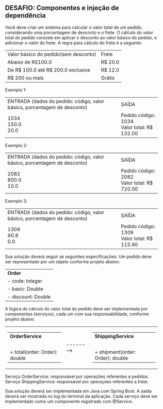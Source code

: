 ## DESAFIO: Componentes e injeção de dependência

Você deve criar um sistema para calcular o valor total de um pedido, considerando uma porcentagem
de desconto e o frete. O cálculo do valor total do pedido consiste em aplicar o desconto ao valor
básico do pedido, e adicionar o valor do frete. A regra para cálculo do frete é a seguinte:

<Table>
  <tr>
    <td>Valor básico do pedido(sem desconto)</td>
    <td>Frete</td>
  </tr>
  <tr>
    <td>Abaixo de RS100.0</td>
    <td>R$ 20.0</td>
  </tr>
  <tr>
    <td>De R$ 100.0 até R$ 200.0 exclusive </td>
    <td>R$ 12.0 </td>
  </tr>
  <tr>
    <td>R$ 200 ou mais </td>
    <td>Grátis </td>
  </tr>
</Table>

Exemplo 1:
<table>
  <tr>
    <td>ENTRADA (dados do pedido: código, valor básico, porcentagem de desconto)</td>
    <td>SAÍDA</td>
  </tr>
  <tr>
    <td>
      1034</br>
      150.0</br>
      20.0
    </td>
    <td>
      Pedido código: 1034</br>
      Valor total: R$ 132.00
    </td>
  </tr>  
</table>


Exemplo 2:
<table>
  <tr>
    <td>ENTRADA (dados do pedido: código, valor básico, porcentagem de desconto)</td>
    <td>SAÍDA</td>
  </tr>
  <tr>
    <td>
      2082</br>
      800.0</br>
      10.0
    </td>
    <td>
      Pedido código: 2082</br>
      Valor total: R$ 720.00
    </td>
  </tr>  
</table>


Exemplo 3:
<table>
  <tr>
    <td>ENTRADA (dados do pedido: código, valor básico, porcentagem de desconto)</td>
    <td>SAÍDA</td>
  </tr>
  <tr>
    <td>
      1309</br>
      90.9</br>
      0.0
    </td>
    <td>
      Pedido código: 1309</br>
      Valor total: R$ 115.90
    </td>
  </tr>  
</table>

Sua solução deverá seguir as seguintes especificações:
Um pedido deve ser representado por um objeto conforme projeto abaixo:

<table>
  <tr><td><b>Order</b></td></tr>
  <tr><td>- code: Integer</td></tr>
  <tr><td>- basic: Double</td></tr>
  <tr><td>- discount: Double</td></tr>
</table>

A lógica do cálculo do valor total do pedido deve ser implementada por componentes (serviços), cada
um com sua responsabilidade, conforme projeto abaixo:
<table>
  <tr>
    <td>
      <table>
        <tr><td><b>OrderService</b></td></tr>
        <tr><td>&nbsp;</td></tr>
        <tr><td>+ total(order: Order): double</td></tr>  
      </table>
    </td>
    <td>--------></td>
    <td>
      <table>
        <tr><td><b>ShippingService</b></td></tr>
        <tr><td>&nbsp;</td></tr>
        <tr><td>+ shipment(order: Order): double</td></tr>  
      </table>
    </td>
</tr>
</table>
<p>Serviço OrderService: responsável por operações referentes a pedidos.
Serviço ShippingService: responsável por operações referentes a frete.</p>
<p>Sua solução deverá ser implementada em Java com Spring Boot. A saída deverá ser mostrada no log
do terminal da aplicação. Cada serviço deve ser implementado como um componente registrado com
@Service.</p>

